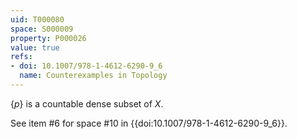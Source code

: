 ```yaml
---
uid: T000080
space: S000009
property: P000026
value: true
refs:
- doi: 10.1007/978-1-4612-6290-9_6
  name: Counterexamples in Topology
---
```


$\{p\}$ is a countable dense subset of $X$.

See item #6 for space #10 in {{doi:10.1007/978-1-4612-6290-9_6}}.
